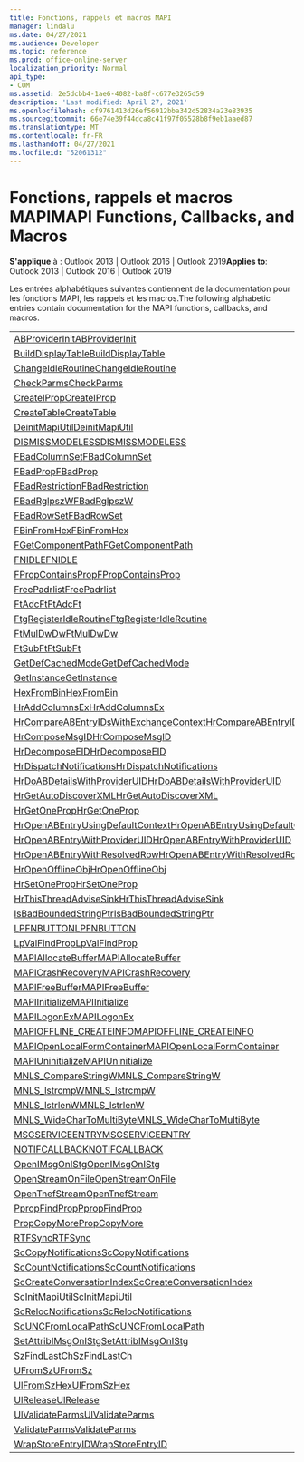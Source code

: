 ```yaml
---
title: Fonctions, rappels et macros MAPI
manager: lindalu
ms.date: 04/27/2021
ms.audience: Developer
ms.topic: reference
ms.prod: office-online-server
localization_priority: Normal
api_type:
- COM
ms.assetid: 2e5dcbb4-1ae6-4082-ba8f-c677e3265d59
description: 'Last modified: April 27, 2021'
ms.openlocfilehash: cf9761413d26ef56912bba342d52834a23e83935
ms.sourcegitcommit: 66e74e39f44dca8c41f97f05528b8f9eb1aaed87
ms.translationtype: MT
ms.contentlocale: fr-FR
ms.lasthandoff: 04/27/2021
ms.locfileid: "52061312"
---
```

# <a name="mapi-functions-callbacks-and-macros"></a><span data-ttu-id="d25d4-103">Fonctions, rappels et macros MAPI</span><span class="sxs-lookup"><span data-stu-id="d25d4-103">MAPI Functions, Callbacks, and Macros</span></span>

 
  
<span data-ttu-id="d25d4-104">**S'applique** à : Outlook 2013 | Outlook 2016 | Outlook 2019</span><span class="sxs-lookup"><span data-stu-id="d25d4-104">**Applies to**: Outlook 2013 | Outlook 2016 | Outlook 2019</span></span>
  
<span data-ttu-id="d25d4-105">Les entrées alphabétiques suivantes contiennent de la documentation pour les fonctions MAPI, les rappels et les macros.</span><span class="sxs-lookup"><span data-stu-id="d25d4-105">The following alphabetic entries contain documentation for the MAPI functions, callbacks, and macros.</span></span> 
  
|||
|:-----|:-----|
|[<span data-ttu-id="d25d4-106">ABProviderInit</span><span class="sxs-lookup"><span data-stu-id="d25d4-106">ABProviderInit</span></span>](abproviderinit.md) <br/> |[<span data-ttu-id="d25d4-107">ACCELERATEABSDI</span><span class="sxs-lookup"><span data-stu-id="d25d4-107">ACCELERATEABSDI</span></span>](accelerateabsdi.md) <br/> |
|[<span data-ttu-id="d25d4-108">BuildDisplayTable</span><span class="sxs-lookup"><span data-stu-id="d25d4-108">BuildDisplayTable</span></span>](builddisplaytable.md) <br/> |[<span data-ttu-id="d25d4-109">CALLERRELEASE</span><span class="sxs-lookup"><span data-stu-id="d25d4-109">CALLERRELEASE</span></span>](callerrelease.md) <br/> |
|[<span data-ttu-id="d25d4-110">ChangeIdleRoutine</span><span class="sxs-lookup"><span data-stu-id="d25d4-110">ChangeIdleRoutine</span></span>](changeidleroutine.md) <br/> |[<span data-ttu-id="d25d4-111">CheckParameters</span><span class="sxs-lookup"><span data-stu-id="d25d4-111">CheckParameters</span></span>](checkparms.md) <br/> |
|[<span data-ttu-id="d25d4-112">CheckParms</span><span class="sxs-lookup"><span data-stu-id="d25d4-112">CheckParms</span></span>](checkparms.md) <br/> |[<span data-ttu-id="d25d4-113">CloseIMsgSession</span><span class="sxs-lookup"><span data-stu-id="d25d4-113">CloseIMsgSession</span></span>](closeimsgsession.md) <br/> |
|[<span data-ttu-id="d25d4-114">CreateIProp</span><span class="sxs-lookup"><span data-stu-id="d25d4-114">CreateIProp</span></span>](createiprop.md) <br/> |[<span data-ttu-id="d25d4-115">CreateMAPIInitializationMonitor</span><span class="sxs-lookup"><span data-stu-id="d25d4-115">CreateMAPIInitializationMonitor</span></span>](createmapiinitializationmonitor.md) <br/> |
|[<span data-ttu-id="d25d4-116">CreateTable</span><span class="sxs-lookup"><span data-stu-id="d25d4-116">CreateTable</span></span>](createtable.md) <br/> |  <br/>|
|[<span data-ttu-id="d25d4-117">DeinitMapiUtil</span><span class="sxs-lookup"><span data-stu-id="d25d4-117">DeinitMapiUtil</span></span>](deinitmapiutil.md) <br/> |[<span data-ttu-id="d25d4-118">DeregisterIdleRoutine</span><span class="sxs-lookup"><span data-stu-id="d25d4-118">DeregisterIdleRoutine</span></span>](deregisteridleroutine.md) <br/> |
|[<span data-ttu-id="d25d4-119">DISMISSMODELESS</span><span class="sxs-lookup"><span data-stu-id="d25d4-119">DISMISSMODELESS</span></span>](dismissmodeless.md) <br/> |[<span data-ttu-id="d25d4-120">EnableIdleRoutine</span><span class="sxs-lookup"><span data-stu-id="d25d4-120">EnableIdleRoutine</span></span>](enableidleroutine.md) <br/> |
|[<span data-ttu-id="d25d4-121">FBadColumnSet</span><span class="sxs-lookup"><span data-stu-id="d25d4-121">FBadColumnSet</span></span>](fbadcolumnset.md) <br/> |[<span data-ttu-id="d25d4-122">FBadEntryList</span><span class="sxs-lookup"><span data-stu-id="d25d4-122">FBadEntryList</span></span>](fbadentrylist.md) <br/> |
|[<span data-ttu-id="d25d4-123">FBadProp</span><span class="sxs-lookup"><span data-stu-id="d25d4-123">FBadProp</span></span>](fbadprop.md) <br/> |[<span data-ttu-id="d25d4-124">FBadPropTag</span><span class="sxs-lookup"><span data-stu-id="d25d4-124">FBadPropTag</span></span>](fbadproptag.md) <br/> |
|[<span data-ttu-id="d25d4-125">FBadRestriction</span><span class="sxs-lookup"><span data-stu-id="d25d4-125">FBadRestriction</span></span>](fbadrestriction.md) <br/> |[<span data-ttu-id="d25d4-126">FBadRglpNameID</span><span class="sxs-lookup"><span data-stu-id="d25d4-126">FBadRglpNameID</span></span>](fbadrglpnameid.md) <br/> |
|[<span data-ttu-id="d25d4-127">FBadRglpszW</span><span class="sxs-lookup"><span data-stu-id="d25d4-127">FBadRglpszW</span></span>](fbadrglpszw.md) <br/> |[<span data-ttu-id="d25d4-128">FBadRow</span><span class="sxs-lookup"><span data-stu-id="d25d4-128">FBadRow</span></span>](fbadrow.md) <br/> |
|[<span data-ttu-id="d25d4-129">FBadRowSet</span><span class="sxs-lookup"><span data-stu-id="d25d4-129">FBadRowSet</span></span>](fbadrowset.md) <br/> |[<span data-ttu-id="d25d4-130">FBadSortOrderSet</span><span class="sxs-lookup"><span data-stu-id="d25d4-130">FBadSortOrderSet</span></span>](fbadsortorderset.md) <br/> |
|[<span data-ttu-id="d25d4-131">FBinFromHex</span><span class="sxs-lookup"><span data-stu-id="d25d4-131">FBinFromHex</span></span>](fbinfromhex.md) <br/> |[<span data-ttu-id="d25d4-132">FEqualNames</span><span class="sxs-lookup"><span data-stu-id="d25d4-132">FEqualNames</span></span>](fequalnames.md) <br/> |
|[<span data-ttu-id="d25d4-133">FGetComponentPath</span><span class="sxs-lookup"><span data-stu-id="d25d4-133">FGetComponentPath</span></span>](fgetcomponentpath.md) <br/> |[<span data-ttu-id="d25d4-134">FixMAPI</span><span class="sxs-lookup"><span data-stu-id="d25d4-134">FixMAPI</span></span>](fixmapi.md) <br/> |
|[<span data-ttu-id="d25d4-135">FNIDLE</span><span class="sxs-lookup"><span data-stu-id="d25d4-135">FNIDLE</span></span>](fnidle.md) <br/> |[<span data-ttu-id="d25d4-136">FPropCompareProp</span><span class="sxs-lookup"><span data-stu-id="d25d4-136">FPropCompareProp</span></span>](fpropcompareprop.md) <br/> |
|[<span data-ttu-id="d25d4-137">FPropContainsProp</span><span class="sxs-lookup"><span data-stu-id="d25d4-137">FPropContainsProp</span></span>](fpropcontainsprop.md) <br/> |[<span data-ttu-id="d25d4-138">FPropExists</span><span class="sxs-lookup"><span data-stu-id="d25d4-138">FPropExists</span></span>](fpropexists.md) <br/> |
|[<span data-ttu-id="d25d4-139">FreePadrlist</span><span class="sxs-lookup"><span data-stu-id="d25d4-139">FreePadrlist</span></span>](freepadrlist.md) <br/> |[<span data-ttu-id="d25d4-140">FreeProws</span><span class="sxs-lookup"><span data-stu-id="d25d4-140">FreeProws</span></span>](freeprows.md) <br/> |
|[<span data-ttu-id="d25d4-141">FtAdcFt</span><span class="sxs-lookup"><span data-stu-id="d25d4-141">FtAdcFt</span></span>](ftadcft.md) <br/> |[<span data-ttu-id="d25d4-142">FtAddFt</span><span class="sxs-lookup"><span data-stu-id="d25d4-142">FtAddFt</span></span>](ftaddft.md) <br/> |
|[<span data-ttu-id="d25d4-143">FtgRegisterIdleRoutine</span><span class="sxs-lookup"><span data-stu-id="d25d4-143">FtgRegisterIdleRoutine</span></span>](ftgregisteridleroutine.md) <br/> |[<span data-ttu-id="d25d4-144">FtMulDw</span><span class="sxs-lookup"><span data-stu-id="d25d4-144">FtMulDw</span></span>](ftmuldw.md) <br/> |
|[<span data-ttu-id="d25d4-145">FtMulDwDw</span><span class="sxs-lookup"><span data-stu-id="d25d4-145">FtMulDwDw</span></span>](ftmuldwdw.md) <br/> |[<span data-ttu-id="d25d4-146">FtNegFt</span><span class="sxs-lookup"><span data-stu-id="d25d4-146">FtNegFt</span></span>](ftnegft.md) <br/> |
|[<span data-ttu-id="d25d4-147">FtSubFt</span><span class="sxs-lookup"><span data-stu-id="d25d4-147">FtSubFt</span></span>](ftsubft.md) <br/> |[<span data-ttu-id="d25d4-148">GetAttribIMsgOnIStg</span><span class="sxs-lookup"><span data-stu-id="d25d4-148">GetAttribIMsgOnIStg</span></span>](getattribimsgonistg.md) <br/> |
|[<span data-ttu-id="d25d4-149">GetDefCachedMode</span><span class="sxs-lookup"><span data-stu-id="d25d4-149">GetDefCachedMode</span></span>](getdefcachedmode.md) <br/> |[<span data-ttu-id="d25d4-150">GetDefCachedModeDownloadPubFoldFavs</span><span class="sxs-lookup"><span data-stu-id="d25d4-150">GetDefCachedModeDownloadPubFoldFavs</span></span>](getdefcachedmodedownloadpubfoldfavs.md) <br/> |
|[<span data-ttu-id="d25d4-151">GetInstance</span><span class="sxs-lookup"><span data-stu-id="d25d4-151">GetInstance</span></span>](getinstance.md) <br/> |[<span data-ttu-id="d25d4-152">GetTnefStreamCodepage</span><span class="sxs-lookup"><span data-stu-id="d25d4-152">GetTnefStreamCodepage</span></span>](gettnefstreamcodepage.md) <br/> |
|[<span data-ttu-id="d25d4-153">HexFromBin</span><span class="sxs-lookup"><span data-stu-id="d25d4-153">HexFromBin</span></span>](hexfrombin.md) <br/> |[<span data-ttu-id="d25d4-154">HrAddColumns</span><span class="sxs-lookup"><span data-stu-id="d25d4-154">HrAddColumns</span></span>](hraddcolumns.md) <br/> |
|[<span data-ttu-id="d25d4-155">HrAddColumnsEx</span><span class="sxs-lookup"><span data-stu-id="d25d4-155">HrAddColumnsEx</span></span>](hraddcolumnsex.md) <br/> |[<span data-ttu-id="d25d4-156">HrAllocAdviseSink</span><span class="sxs-lookup"><span data-stu-id="d25d4-156">HrAllocAdviseSink</span></span>](hrallocadvisesink.md) <br/> |
|[<span data-ttu-id="d25d4-157">HrCompareABEntryIDsWithExchangeContext</span><span class="sxs-lookup"><span data-stu-id="d25d4-157">HrCompareABEntryIDsWithExchangeContext</span></span>](hrcompareabentryidswithexchangecontext.md) <br/> |[<span data-ttu-id="d25d4-158">HrComposeEID</span><span class="sxs-lookup"><span data-stu-id="d25d4-158">HrComposeEID</span></span>](hrcomposeeid.md) <br/> |
|[<span data-ttu-id="d25d4-159">HrComposeMsgID</span><span class="sxs-lookup"><span data-stu-id="d25d4-159">HrComposeMsgID</span></span>](hrcomposemsgid.md) <br/> |[<span data-ttu-id="d25d4-160">HrCreateOfflineObj</span><span class="sxs-lookup"><span data-stu-id="d25d4-160">HrCreateOfflineObj</span></span>](hrcreateofflineobj.md) <br/> |
|[<span data-ttu-id="d25d4-161">HrDecomposeEID</span><span class="sxs-lookup"><span data-stu-id="d25d4-161">HrDecomposeEID</span></span>](hrdecomposeeid.md) <br/> |[<span data-ttu-id="d25d4-162">HrDecomposeMsgID</span><span class="sxs-lookup"><span data-stu-id="d25d4-162">HrDecomposeMsgID</span></span>](hrdecomposemsgid.md) <br/> |
|[<span data-ttu-id="d25d4-163">HrDispatchNotifications</span><span class="sxs-lookup"><span data-stu-id="d25d4-163">HrDispatchNotifications</span></span>](hrdispatchnotifications.md) <br/> |[<span data-ttu-id="d25d4-164">HrDoABDetailsWithExchangeContext</span><span class="sxs-lookup"><span data-stu-id="d25d4-164">HrDoABDetailsWithExchangeContext</span></span>](hrdoabdetailswithexchangecontext.md) <br/> |
|[<span data-ttu-id="d25d4-165">HrDoABDetailsWithProviderUID</span><span class="sxs-lookup"><span data-stu-id="d25d4-165">HrDoABDetailsWithProviderUID</span></span>](hrdoabdetailswithprovideruid.md) <br/> |[<span data-ttu-id="d25d4-166">HrEntryIDFromSz</span><span class="sxs-lookup"><span data-stu-id="d25d4-166">HrEntryIDFromSz</span></span>](hrentryidfromsz.md) <br/> |
|[<span data-ttu-id="d25d4-167">HrGetAutoDiscoverXML</span><span class="sxs-lookup"><span data-stu-id="d25d4-167">HrGetAutoDiscoverXML</span></span>](hrgetautodiscoverxml.md) <br/> |[<span data-ttu-id="d25d4-168">HrGetGALFromEmsmdbUID</span><span class="sxs-lookup"><span data-stu-id="d25d4-168">HrGetGALFromEmsmdbUID</span></span>](hrgetgalfromemsmdbuid.md) <br/> |
|[<span data-ttu-id="d25d4-169">HrGetOneProp</span><span class="sxs-lookup"><span data-stu-id="d25d4-169">HrGetOneProp</span></span>](hrgetoneprop.md) <br/> |[<span data-ttu-id="d25d4-170">HrIStorageFromStream</span><span class="sxs-lookup"><span data-stu-id="d25d4-170">HrIStorageFromStream</span></span>](hristoragefromstream.md) <br/> |
|[<span data-ttu-id="d25d4-171">HrOpenABEntryUsingDefaultContext</span><span class="sxs-lookup"><span data-stu-id="d25d4-171">HrOpenABEntryUsingDefaultContext</span></span>](hropenabentryusingdefaultcontext.md) <br/> |[<span data-ttu-id="d25d4-172">HrOpenABEntryWithExchangeContext</span><span class="sxs-lookup"><span data-stu-id="d25d4-172">HrOpenABEntryWithExchangeContext</span></span>](hropenabentrywithexchangecontext.md) <br/> |
|[<span data-ttu-id="d25d4-173">HrOpenABEntryWithProviderUID</span><span class="sxs-lookup"><span data-stu-id="d25d4-173">HrOpenABEntryWithProviderUID</span></span>](hropenabentrywithprovideruid.md) <br/> |[<span data-ttu-id="d25d4-174">HrOpenABEntryWithProviderUIDSupport</span><span class="sxs-lookup"><span data-stu-id="d25d4-174">HrOpenABEntryWithProviderUIDSupport</span></span>](hropenabentrywithprovideruidsupport.md) <br/> |
|[<span data-ttu-id="d25d4-175">HrOpenABEntryWithResolvedRow</span><span class="sxs-lookup"><span data-stu-id="d25d4-175">HrOpenABEntryWithResolvedRow</span></span>](hropenabentrywithresolvedrow.md) <br/> |[<span data-ttu-id="d25d4-176">HrOpenABEntryWithSupport</span><span class="sxs-lookup"><span data-stu-id="d25d4-176">HrOpenABEntryWithSupport</span></span>](hropenabentrywithsupport.md) <br/> |
|[<span data-ttu-id="d25d4-177">HrOpenOfflineObj</span><span class="sxs-lookup"><span data-stu-id="d25d4-177">HrOpenOfflineObj</span></span>](hropenofflineobj.md) <br/> |[<span data-ttu-id="d25d4-178">HrQueryAllRows</span><span class="sxs-lookup"><span data-stu-id="d25d4-178">HrQueryAllRows</span></span>](hrqueryallrows.md) <br/> |
|[<span data-ttu-id="d25d4-179">HrSetOneProp</span><span class="sxs-lookup"><span data-stu-id="d25d4-179">HrSetOneProp</span></span>](hrsetoneprop.md) <br/> |[<span data-ttu-id="d25d4-180">HrSzFromEntryID</span><span class="sxs-lookup"><span data-stu-id="d25d4-180">HrSzFromEntryID</span></span>](hrszfromentryid.md) <br/> |
|[<span data-ttu-id="d25d4-181">HrThisThreadAdviseSink</span><span class="sxs-lookup"><span data-stu-id="d25d4-181">HrThisThreadAdviseSink</span></span>](hrthisthreadadvisesink.md) <br/> |[<span data-ttu-id="d25d4-182">HrValidateIPMSubtree</span><span class="sxs-lookup"><span data-stu-id="d25d4-182">HrValidateIPMSubtree</span></span>](hrvalidateipmsubtree.md) <br/> |
|[<span data-ttu-id="d25d4-183">IsBadBoundedStringPtr</span><span class="sxs-lookup"><span data-stu-id="d25d4-183">IsBadBoundedStringPtr</span></span>](isbadboundedstringptr.md) <br/> |[<span data-ttu-id="d25d4-184">LAUNCHWIZARDENTRY</span><span class="sxs-lookup"><span data-stu-id="d25d4-184">LAUNCHWIZARDENTRY</span></span>](launchwizardentry.md) <br/> |
|[<span data-ttu-id="d25d4-185">LPFNBUTTON</span><span class="sxs-lookup"><span data-stu-id="d25d4-185">LPFNBUTTON</span></span>](lpfnbutton.md) <br/> |[<span data-ttu-id="d25d4-186">LPropCompareProp</span><span class="sxs-lookup"><span data-stu-id="d25d4-186">LPropCompareProp</span></span>](lpropcompareprop.md) <br/> |
|[<span data-ttu-id="d25d4-187">LpValFindProp</span><span class="sxs-lookup"><span data-stu-id="d25d4-187">LpValFindProp</span></span>](lpvalfindprop.md) <br/> |[<span data-ttu-id="d25d4-188">MAPIAdminProfiles</span><span class="sxs-lookup"><span data-stu-id="d25d4-188">MAPIAdminProfiles</span></span>](mapiadminprofiles.md) <br/> |
|[<span data-ttu-id="d25d4-189">MAPIAllocateBuffer</span><span class="sxs-lookup"><span data-stu-id="d25d4-189">MAPIAllocateBuffer</span></span>](mapiallocatebuffer.md) <br/> |[<span data-ttu-id="d25d4-190">MAPIAllocateMore</span><span class="sxs-lookup"><span data-stu-id="d25d4-190">MAPIAllocateMore</span></span>](mapiallocatemore.md) <br/> |
|[<span data-ttu-id="d25d4-191">MAPICrashRecovery</span><span class="sxs-lookup"><span data-stu-id="d25d4-191">MAPICrashRecovery</span></span>](mapicrashrecovery.md) <br/> |[<span data-ttu-id="d25d4-192">MAPIDeInitIdle</span><span class="sxs-lookup"><span data-stu-id="d25d4-192">MAPIDeInitIdle</span></span>](mapideinitidle.md) <br/> |
|[<span data-ttu-id="d25d4-193">MAPIFreeBuffer</span><span class="sxs-lookup"><span data-stu-id="d25d4-193">MAPIFreeBuffer</span></span>](mapifreebuffer.md) <br/> |[<span data-ttu-id="d25d4-194">MAPIGetDefaultMalloc</span><span class="sxs-lookup"><span data-stu-id="d25d4-194">MAPIGetDefaultMalloc</span></span>](mapigetdefaultmalloc.md) <br/> |
|[<span data-ttu-id="d25d4-195">MAPIInitialize</span><span class="sxs-lookup"><span data-stu-id="d25d4-195">MAPIInitialize</span></span>](mapiinitialize.md) <br/> |[<span data-ttu-id="d25d4-196">MAPIInitIdle</span><span class="sxs-lookup"><span data-stu-id="d25d4-196">MAPIInitIdle</span></span>](mapiinitidle.md) <br/> |
|[<span data-ttu-id="d25d4-197">MAPILogonEx</span><span class="sxs-lookup"><span data-stu-id="d25d4-197">MAPILogonEx</span></span>](mapilogonex.md) <br/> |[<span data-ttu-id="d25d4-198">MAPIOFFLINE_AGGREGATEINFO</span><span class="sxs-lookup"><span data-stu-id="d25d4-198">MAPIOFFLINE_AGGREGATEINFO</span></span>](mapioffline_aggregateinfo.md) <br/> |
|[<span data-ttu-id="d25d4-199">MAPIOFFLINE_CREATEINFO</span><span class="sxs-lookup"><span data-stu-id="d25d4-199">MAPIOFFLINE_CREATEINFO</span></span>](mapioffline_createinfo.md) <br/> |[<span data-ttu-id="d25d4-200">MAPIOpenFormMgr</span><span class="sxs-lookup"><span data-stu-id="d25d4-200">MAPIOpenFormMgr</span></span>](mapiopenformmgr.md) <br/> |
|[<span data-ttu-id="d25d4-201">MAPIOpenLocalFormContainer</span><span class="sxs-lookup"><span data-stu-id="d25d4-201">MAPIOpenLocalFormContainer</span></span>](mapiopenlocalformcontainer.md) <br/> |[<span data-ttu-id="d25d4-202">MAPIReallocateBuffer</span><span class="sxs-lookup"><span data-stu-id="d25d4-202">MAPIReallocateBuffer</span></span>](mapireallocatebuffer.md) <br/> |
|[<span data-ttu-id="d25d4-203">MAPIUninitialize</span><span class="sxs-lookup"><span data-stu-id="d25d4-203">MAPIUninitialize</span></span>](mapiuninitialize.md) <br/> |[<span data-ttu-id="d25d4-204">MapStorageSCode</span><span class="sxs-lookup"><span data-stu-id="d25d4-204">MapStorageSCode</span></span>](mapstoragescode.md) <br/> |
|[<span data-ttu-id="d25d4-205">MNLS_CompareStringW</span><span class="sxs-lookup"><span data-stu-id="d25d4-205">MNLS_CompareStringW</span></span>](mnls_comparestringw.md) <br/> |[<span data-ttu-id="d25d4-206">MNLS_IsBadStringPtrW</span><span class="sxs-lookup"><span data-stu-id="d25d4-206">MNLS_IsBadStringPtrW</span></span>](mnls_isbadstringptrw.md) <br/> |
|[<span data-ttu-id="d25d4-207">MNLS_lstrcmpW</span><span class="sxs-lookup"><span data-stu-id="d25d4-207">MNLS_lstrcmpW</span></span>](mnls_lstrcmpw.md) <br/> |[<span data-ttu-id="d25d4-208">MNLS_lstrcpyW</span><span class="sxs-lookup"><span data-stu-id="d25d4-208">MNLS_lstrcpyW</span></span>](mnls_lstrcpyw.md) <br/> |
|[<span data-ttu-id="d25d4-209">MNLS_lstrlenW</span><span class="sxs-lookup"><span data-stu-id="d25d4-209">MNLS_lstrlenW</span></span>](mnls_lstrlenw.md) <br/> |[<span data-ttu-id="d25d4-210">MNLS_MultiByteToWideChar</span><span class="sxs-lookup"><span data-stu-id="d25d4-210">MNLS_MultiByteToWideChar</span></span>](mnls_multibytetowidechar.md) <br/> |
|[<span data-ttu-id="d25d4-211">MNLS_WideCharToMultiByte</span><span class="sxs-lookup"><span data-stu-id="d25d4-211">MNLS_WideCharToMultiByte</span></span>](mnls_widechartomultibyte.md) <br/> |[<span data-ttu-id="d25d4-212">MSGCALLRELEASE</span><span class="sxs-lookup"><span data-stu-id="d25d4-212">MSGCALLRELEASE</span></span>](msgcallrelease.md) <br/> |
|[<span data-ttu-id="d25d4-213">MSGSERVICEENTRY</span><span class="sxs-lookup"><span data-stu-id="d25d4-213">MSGSERVICEENTRY</span></span>](msgserviceentry.md) <br/> |[<span data-ttu-id="d25d4-214">MSProviderInit</span><span class="sxs-lookup"><span data-stu-id="d25d4-214">MSProviderInit</span></span>](msproviderinit.md) <br/> |
|[<span data-ttu-id="d25d4-215">NOTIFCALLBACK</span><span class="sxs-lookup"><span data-stu-id="d25d4-215">NOTIFCALLBACK</span></span>](notifcallback.md) <br/> |[<span data-ttu-id="d25d4-216">NSTServiceEntry</span><span class="sxs-lookup"><span data-stu-id="d25d4-216">NSTServiceEntry</span></span>](nstserviceentry.md) <br/> |
|[<span data-ttu-id="d25d4-217">OpenIMsgOnIStg</span><span class="sxs-lookup"><span data-stu-id="d25d4-217">OpenIMsgOnIStg</span></span>](openimsgonistg.md) <br/> |[<span data-ttu-id="d25d4-218">OpenIMsgSession</span><span class="sxs-lookup"><span data-stu-id="d25d4-218">OpenIMsgSession</span></span>](openimsgsession.md) <br/> |
|[<span data-ttu-id="d25d4-219">OpenStreamOnFile</span><span class="sxs-lookup"><span data-stu-id="d25d4-219">OpenStreamOnFile</span></span>](openstreamonfile.md) <br/> |[<span data-ttu-id="d25d4-220">OpenStreamOnFileW</span><span class="sxs-lookup"><span data-stu-id="d25d4-220">OpenStreamOnFileW</span></span>](openstreamonfilew.md) <br/> |
|[<span data-ttu-id="d25d4-221">OpenTnefStream</span><span class="sxs-lookup"><span data-stu-id="d25d4-221">OpenTnefStream</span></span>](opentnefstream.md) <br/> |[<span data-ttu-id="d25d4-222">OpenTnefStreamEx</span><span class="sxs-lookup"><span data-stu-id="d25d4-222">OpenTnefStreamEx</span></span>](opentnefstreamex.md) <br/> |
|[<span data-ttu-id="d25d4-223">PpropFindProp</span><span class="sxs-lookup"><span data-stu-id="d25d4-223">PpropFindProp</span></span>](ppropfindprop.md) <br/> |[<span data-ttu-id="d25d4-224">PreprocessMessage</span><span class="sxs-lookup"><span data-stu-id="d25d4-224">PreprocessMessage</span></span>](preprocessmessage.md) <br/> |
|[<span data-ttu-id="d25d4-225">PropCopyMore</span><span class="sxs-lookup"><span data-stu-id="d25d4-225">PropCopyMore</span></span>](propcopymore.md) <br/> |[<span data-ttu-id="d25d4-226">RemovePreprocessInfo</span><span class="sxs-lookup"><span data-stu-id="d25d4-226">RemovePreprocessInfo</span></span>](removepreprocessinfo.md) <br/> |
|[<span data-ttu-id="d25d4-227">RTFSync</span><span class="sxs-lookup"><span data-stu-id="d25d4-227">RTFSync</span></span>](rtfsync.md) <br/> |[<span data-ttu-id="d25d4-228">ScBinFromHexBounded</span><span class="sxs-lookup"><span data-stu-id="d25d4-228">ScBinFromHexBounded</span></span>](scbinfromhexbounded.md) <br/> |
|[<span data-ttu-id="d25d4-229">ScCopyNotifications</span><span class="sxs-lookup"><span data-stu-id="d25d4-229">ScCopyNotifications</span></span>](sccopynotifications.md) <br/> |[<span data-ttu-id="d25d4-230">ScCopyProps</span><span class="sxs-lookup"><span data-stu-id="d25d4-230">ScCopyProps</span></span>](sccopyprops.md) <br/> |
|[<span data-ttu-id="d25d4-231">ScCountNotifications</span><span class="sxs-lookup"><span data-stu-id="d25d4-231">ScCountNotifications</span></span>](sccountnotifications.md) <br/> |[<span data-ttu-id="d25d4-232">ScCountProps</span><span class="sxs-lookup"><span data-stu-id="d25d4-232">ScCountProps</span></span>](sccountprops.md) <br/> |
|[<span data-ttu-id="d25d4-233">ScCreateConversationIndex</span><span class="sxs-lookup"><span data-stu-id="d25d4-233">ScCreateConversationIndex</span></span>](sccreateconversationindex.md) <br/> |[<span data-ttu-id="d25d4-234">ScDupPropset</span><span class="sxs-lookup"><span data-stu-id="d25d4-234">ScDupPropset</span></span>](scduppropset.md) <br/> |
|[<span data-ttu-id="d25d4-235">ScInitMapiUtil</span><span class="sxs-lookup"><span data-stu-id="d25d4-235">ScInitMapiUtil</span></span>](scinitmapiutil.md) <br/> |[<span data-ttu-id="d25d4-236">ScLocalPathFromUNC</span><span class="sxs-lookup"><span data-stu-id="d25d4-236">ScLocalPathFromUNC</span></span>](sclocalpathfromunc.md) <br/> |
|[<span data-ttu-id="d25d4-237">ScRelocNotifications</span><span class="sxs-lookup"><span data-stu-id="d25d4-237">ScRelocNotifications</span></span>](screlocnotifications.md) <br/> |[<span data-ttu-id="d25d4-238">ScRelocProps</span><span class="sxs-lookup"><span data-stu-id="d25d4-238">ScRelocProps</span></span>](screlocprops.md) <br/> |
|[<span data-ttu-id="d25d4-239">ScUNCFromLocalPath</span><span class="sxs-lookup"><span data-stu-id="d25d4-239">ScUNCFromLocalPath</span></span>](scuncfromlocalpath.md) <br/> |[<span data-ttu-id="d25d4-240">SERVICEWIZARDDLGPROC</span><span class="sxs-lookup"><span data-stu-id="d25d4-240">SERVICEWIZARDDLGPROC</span></span>](servicewizarddlgproc.md) <br/> |
|[<span data-ttu-id="d25d4-241">SetAttribIMsgOnIStg</span><span class="sxs-lookup"><span data-stu-id="d25d4-241">SetAttribIMsgOnIStg</span></span>](setattribimsgonistg.md) <br/> |[<span data-ttu-id="d25d4-242">SzFindCh</span><span class="sxs-lookup"><span data-stu-id="d25d4-242">SzFindCh</span></span>](szfindch.md) <br/> |
|[<span data-ttu-id="d25d4-243">SzFindLastCh</span><span class="sxs-lookup"><span data-stu-id="d25d4-243">SzFindLastCh</span></span>](szfindlastch.md) <br/> |[<span data-ttu-id="d25d4-244">SzFindSz</span><span class="sxs-lookup"><span data-stu-id="d25d4-244">SzFindSz</span></span>](szfindsz.md) <br/> |
|[<span data-ttu-id="d25d4-245">UFromSz</span><span class="sxs-lookup"><span data-stu-id="d25d4-245">UFromSz</span></span>](ufromsz.md) <br/> |[<span data-ttu-id="d25d4-246">UlAddRef</span><span class="sxs-lookup"><span data-stu-id="d25d4-246">UlAddRef</span></span>](uladdref.md) <br/> |
|[<span data-ttu-id="d25d4-247">UlFromSzHex</span><span class="sxs-lookup"><span data-stu-id="d25d4-247">UlFromSzHex</span></span>](ulfromszhex.md) <br/> |[<span data-ttu-id="d25d4-248">UlPropSize</span><span class="sxs-lookup"><span data-stu-id="d25d4-248">UlPropSize</span></span>](ulpropsize.md) <br/> |
|[<span data-ttu-id="d25d4-249">UlRelease</span><span class="sxs-lookup"><span data-stu-id="d25d4-249">UlRelease</span></span>](ulrelease.md) <br/> |[<span data-ttu-id="d25d4-250">UlValidateParameters</span><span class="sxs-lookup"><span data-stu-id="d25d4-250">UlValidateParameters</span></span>](ulvalidateparameters.md) <br/> |
|[<span data-ttu-id="d25d4-251">UlValidateParms</span><span class="sxs-lookup"><span data-stu-id="d25d4-251">UlValidateParms</span></span>](ulvalidateparms.md) <br/> |[<span data-ttu-id="d25d4-252">ValidateParameters</span><span class="sxs-lookup"><span data-stu-id="d25d4-252">ValidateParameters</span></span>](validateparameters.md) <br/> |
|[<span data-ttu-id="d25d4-253">ValidateParms</span><span class="sxs-lookup"><span data-stu-id="d25d4-253">ValidateParms</span></span>](validateparms.md) <br/> |[<span data-ttu-id="d25d4-254">WIZARDENTRY</span><span class="sxs-lookup"><span data-stu-id="d25d4-254">WIZARDENTRY</span></span>](wizardentry.md) <br/> |
|[<span data-ttu-id="d25d4-255">WrapStoreEntryID</span><span class="sxs-lookup"><span data-stu-id="d25d4-255">WrapStoreEntryID</span></span>](wrapstoreentryid.md) <br/> |[<span data-ttu-id="d25d4-256">XPProviderInit</span><span class="sxs-lookup"><span data-stu-id="d25d4-256">XPProviderInit</span></span>](xpproviderinit.md) <br/> |
   

